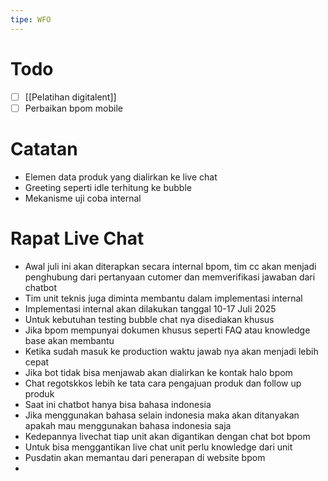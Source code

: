 ```yaml
---
tipe: WFO
---
```

# Todo
- [ ] [[Pelatihan digitalent]] 
- [ ] Perbaikan bpom mobile
# Catatan
- Elemen data produk yang dialirkan ke live chat
- Greeting seperti idle terhitung ke bubble
- Mekanisme uji coba internal

# Rapat Live Chat
- Awal juli ini akan diterapkan secara internal bpom, tim cc akan menjadi penghubung dari pertanyaan cutomer dan memverifikasi jawaban dari chatbot
- Tim unit teknis juga diminta membantu dalam implementasi internal
- Implementasi internal akan dilakukan tanggal 10-17 Juli 2025
- Untuk kebutuhan testing bubble chat nya disediakan khusus
- Jika bpom mempunyai dokumen khusus seperti FAQ atau knowledge base akan membantu
- Ketika sudah masuk ke production waktu jawab nya akan menjadi lebih cepat
- Jika bot tidak bisa menjawab akan dialirkan ke kontak halo bpom
- Chat regotskkos lebih ke tata cara pengajuan produk dan follow up produk
- Saat ini chatbot hanya bisa bahasa indonesia
- Jika menggunakan bahasa selain indonesia maka akan ditanyakan apakah mau menggunakan bahasa indonesia saja
- Kedepannya livechat tiap unit akan digantikan dengan chat bot bpom
- Untuk bisa menggantikan live chat unit perlu knowledge dari unit
- Pusdatin akan memantau dari penerapan di website bpom
- 